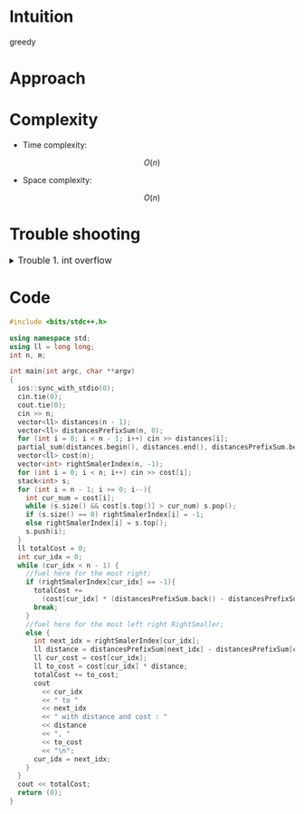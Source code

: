 # Intuition
<!-- Describe your first thoughts on how to solve this problem. -->
greedy

# Approach
<!-- Describe your approach to solving the problem. -->

# Complexity
- Time complexity:
<!-- Add your time complexity here, e.g. $$O(n)$$ -->
$$ O(n) $$

- Space complexity:
<!-- Add your space complexity here, e.g. $$O(n)$$ -->
$$ O(n) $$

# Trouble shooting

<details>
<summary> <font size="3"> Trouble 1. int overflow </font> </summary>
<div markdown="1">

just use long long.

</div>
</details>

# Code
```cpp []
#include <bits/stdc++.h>

using namespace std;
using ll = long long;
int n, m;

int	main(int argc, char **argv)
{
  ios::sync_with_stdio(0);
  cin.tie(0);
  cout.tie(0);
  cin >> n;
  vector<ll> distances(n - 1); 
  vector<ll> distancesPrefixSum(n, 0); 
  for (int i = 0; i < n - 1; i++) cin >> distances[i];
  partial_sum(distances.begin(), distances.end(), distancesPrefixSum.begin() + 1);
  vector<ll> cost(n); 
  vector<int> rightSmalerIndex(n, -1); 
  for (int i = 0; i < n; i++) cin >> cost[i];
  stack<int> s;
  for (int i = n - 1; i >= 0; i--){
    int cur_num = cost[i];
    while (s.size() && cost[s.top()] > cur_num) s.pop();
    if (s.size() == 0) rightSmalerIndex[i] = -1;
    else rightSmalerIndex[i] = s.top();
    s.push(i);
  }
  ll totalCost = 0;
  int cur_idx = 0;
  while (cur_idx < n - 1) {
    //fuel here for the most right;
    if (rightSmalerIndex[cur_idx] == -1){
      totalCost += 
        (cost[cur_idx] * (distancesPrefixSum.back() - distancesPrefixSum[cur_idx]));
      break;
    }
    //fuel here for the most left right RightSmaller;
    else {
      int next_idx = rightSmalerIndex[cur_idx];
      ll distance = distancesPrefixSum[next_idx] - distancesPrefixSum[cur_idx];
      ll cur_cost = cost[cur_idx];
      ll to_cost = cost[cur_idx] * distance;
      totalCost += to_cost;
      cout
        << cur_idx
        << " to "
        << next_idx
        << " with distance and cost : "
        << distance
        << ", "
        << to_cost
        << "\n";
      cur_idx = next_idx;
    }
  }
  cout << totalCost;
  return (0);
}


```

